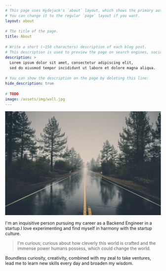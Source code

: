 ```yaml
---
# This page uses Hydejack's `about` layout, which shows the primary author's picture and about text at the top.
# You can change it to the regular `page` layout if you want.
layout: about

# The title of the page.
title: About

# Write a short (~150 characters) description of each blog post.
# This description is used to preview the page on search engines, social media, etc.
description: >
  Lorem ipsum dolor sit amet, consectetur adipiscing elit,
  sed do eiusmod tempor incididunt ut labore et dolore magna aliqua.

# You can show the description on the page by deleting this line:
hide_description: true

# TODO
image: /assets/img/wall.jpg
---
```

![w3m Screenshot](assets/img/wall.jpeg)

I'm an inquisitive person pursuing my career as a Backend Engineer in a startup.I love experimenting and find myself in harmony with the startup culture.

>I'm curious; curious about how cleverly this world is crafted and the immense power humans possess, which could change the world.

Boundless curiosity, creativity, combined with my zeal to take ventures, lead me to learn new skills every day and broaden my wisdom.
